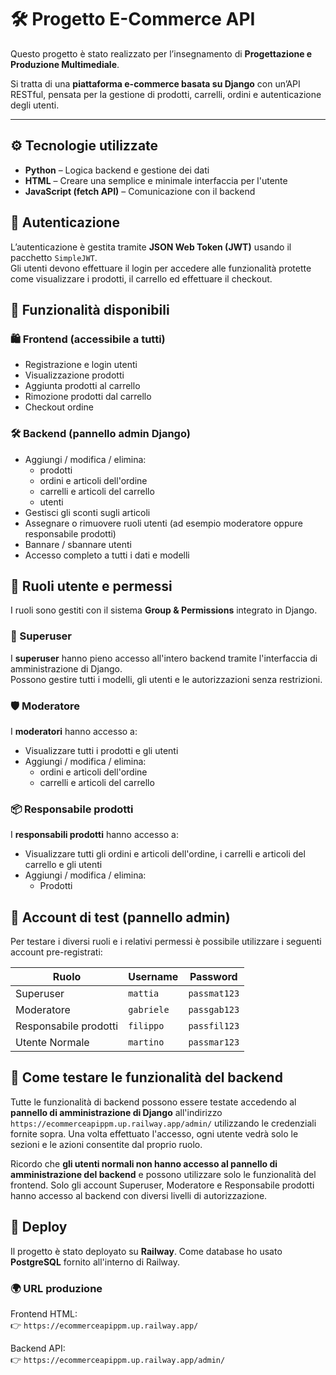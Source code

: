 # 🛠️ Progetto E-Commerce API

Questo progetto è stato realizzato per l’insegnamento di **Progettazione e Produzione Multimediale**.

Si tratta di una **piattaforma e-commerce basata su Django** con un’API RESTful, pensata per la gestione di prodotti, carrelli, ordini e autenticazione degli utenti.

---

## ⚙️ Tecnologie utilizzate

- **Python** – Logica backend e gestione dei dati
- **HTML** – Creare una semplice e minimale interfaccia per l'utente
- **JavaScript (fetch API)** – Comunicazione con il backend

## 🔐 Autenticazione

L’autenticazione è gestita tramite **JSON Web Token (JWT)** usando il pacchetto `SimpleJWT`.  
Gli utenti devono effettuare il login per accedere alle funzionalità protette come visualizzare i prodotti, il carrello ed effettuare il checkout.

## 🛒 Funzionalità disponibili

### 🛍️ Frontend (accessibile a tutti)

- Registrazione e login utenti  
- Visualizzazione prodotti  
- Aggiunta prodotti al carrello  
- Rimozione prodotti dal carrello  
- Checkout ordine

### 🛠️ Backend (pannello admin Django)

- Aggiungi / modifica / elimina:
    - prodotti
    - ordini e articoli dell'ordine
    - carrelli e articoli del carrello
    - utenti
- Gestisci gli sconti sugli articoli
- Assegnare o rimuovere ruoli utenti (ad esempio moderatore oppure responsabile prodotti)  
- Bannare / sbannare utenti  
- Accesso completo a tutti i dati e modelli

## 👥 Ruoli utente e permessi

I ruoli sono gestiti con il sistema **Group & Permissions** integrato in Django.

### 👑 Superuser
I **superuser** hanno pieno accesso all'intero backend tramite l'interfaccia di amministrazione di Django.  
Possono gestire tutti i modelli, gli utenti e le autorizzazioni senza restrizioni.

### 🛡️ Moderatore
I **moderatori** hanno accesso a:

- Visualizzare tutti i prodotti e gli utenti  
- Aggiungi / modifica / elimina:
  - ordini e articoli dell'ordine
  - carrelli e articoli del carrello

### 📦 Responsabile prodotti
I **responsabili prodotti** hanno accesso a:

- Visualizzare tutti gli ordini e articoli dell'ordine, i carrelli e articoli del carrello e gli utenti
- Aggiungi / modifica / elimina:
  - Prodotti

## 🔐 Account di test (pannello admin)

Per testare i diversi ruoli e i relativi permessi è possibile utilizzare i seguenti account pre-registrati:

| Ruolo              | Username      | Password     |
|--------------------|---------------|--------------|
| Superuser          | `mattia`      | `passmat123` |
| Moderatore         | `gabriele`    | `passgab123` |
| Responsabile prodotti   | `filippo`     | `passfil123` |
| Utente Normale     | `martino`     | `passmar123` |

## 🧪 Come testare le funzionalità del backend

Tutte le funzionalità di backend possono essere testate accedendo al **pannello di amministrazione di Django** all'indirizzo `https://ecommerceapippm.up.railway.app/admin/` utilizzando le credenziali fornite sopra.
Una volta effettuato l'accesso, ogni utente vedrà solo le sezioni e le azioni consentite dal proprio ruolo.

Ricordo che **gli utenti normali non hanno accesso al pannello di amministrazione del backend** e possono utilizzare solo le funzionalità del frontend.
Solo gli account Superuser, Moderatore e Responsabile prodotti hanno accesso al backend con diversi livelli di autorizzazione.

## 🚀 Deploy

Il progetto è stato deployato su **Railway**.
Come database ho usato **PostgreSQL** fornito all'interno di Railway.

### 🌍 URL produzione

Frontend HTML:  
👉 `https://ecommerceapippm.up.railway.app/`  

Backend API:  
👉 `https://ecommerceapippm.up.railway.app/admin/`
